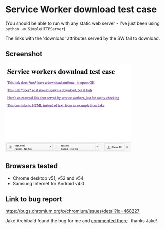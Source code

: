 # Service Worker download test case

(You should be able to run with any static web server - I've just been using 
`python -m SimpleHTTPServer`).

The links with the 'download' attributes served by the SW fail to download.

## Screenshot

<img src="screenshot.png?raw=true" alt="Screenshot" width="400px"/>

## Browsers tested
 
* Chrome desktop v51, v52 and v54
* Samsung Internet for Android v4.0

## Link to bug report

https://bugs.chromium.org/p/chromium/issues/detail?id=468227

Jake Archibald found the bug for me and [commented there](https://bugs.chromium.org/p/chromium/issues/detail?id=468227#c13)- thanks Jake!
